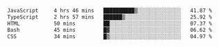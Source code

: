 <!--START_SECTION:waka-->

```txt
JavaScript     4 hrs 46 mins   ██████████▒░░░░░░░░░░░░░░   41.87 %
TypeScript     2 hrs 57 mins   ██████▒░░░░░░░░░░░░░░░░░░   25.92 %
HTML           50 mins         ██░░░░░░░░░░░░░░░░░░░░░░░   07.37 %
Bash           45 mins         █▓░░░░░░░░░░░░░░░░░░░░░░░   06.62 %
CSS            34 mins         █▒░░░░░░░░░░░░░░░░░░░░░░░   04.97 %
```

<!--END_SECTION:waka-->